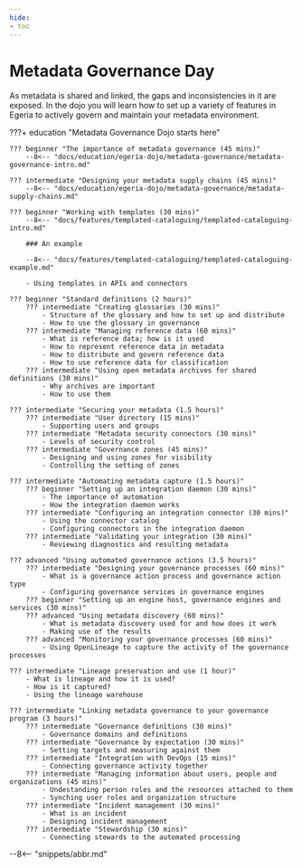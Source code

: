 ```yaml
---
hide:
- toc
---
```


<!-- SPDX-License-Identifier: CC-BY-4.0 -->
<!-- Copyright Contributors to the ODPi Egeria project 2020. -->

# Metadata Governance Day

As metadata is shared and linked, the gaps and inconsistencies in it are exposed.  In the dojo you will learn how to set up a variety of features in Egeria to actively govern and maintain your metadata environment.

???+ education "Metadata Governance Dojo starts here"

    ??? beginner "The importance of metadata governance (45 mins)"
        --8<-- "docs/education/egeria-dojo/metadata-governance/metadata-governance-intro.md"
        
    ??? intermediate "Designing your metadata supply chains (45 mins)"
        --8<-- "docs/education/egeria-dojo/metadata-governance/metadata-supply-chains.md"
    
    ??? beginner "Working with templates (30 mins)"
        --8<-- "docs/features/templated-cataloguing/templated-cataloguing-intro.md"

        ### An example

        --8<-- "docs/features/templated-cataloguing/templated-cataloguing-example.md"

        - Using templates in APIs and connectors
    
    ??? beginner "Standard definitions (2 hours)"
        ??? intermediate "Creating glossaries (30 mins)"
            - Structure of the glossary and how to set up and distribute
            - How to use the glossary in governance
        ??? intermediate "Managing reference data (60 mins)"
            - What is reference data; how is it used
            - How to represent reference data in metadata
            - How to distribute and govern reference data
            - How to use reference data for classification
        ??? intermediate "Using open metadata archives for shared definitions (30 mins)"
            - Why archives are important
            - How to use them

    ??? intermediate "Securing your metadata (1.5 hours)"
        ??? intermediate "User directory (15 mins)"
            - Supporting users and groups
        ??? intermediate "Metadata security connectors (30 mins)"
            - Levels of security control
        ??? intermediate "Governance zones (45 mins)"
            - Designing and using zones for visibility
            - Controlling the setting of zones

    ??? intermediate "Automating metadata capture (1.5 hours)"
        ??? beginner "Setting up an integration daemon (30 mins)"
            - The importance of automation
            - How the integration daemon works
        ??? intermediate "Configuring an integration connector (30 mins)"
            - Using the connector catalog
            - Configuring connectors in the integration daemon
        ??? intermediate "Validating your integration (30 mins)"
            - Reviewing diagnostics and resulting metadata

    ??? advanced "Using automated governance actions (3.5 hours)"
        ??? intermediate "Designing your governance processes (60 mins)"
            - What is a governance action process and governance action type
            - Configuring governance services in governance engines
        ??? beginner "Setting up an engine host, governance engines and services (30 mins)"
        ??? advanced "Using metadata discovery (60 mins)"
            - What is metadata discovery used for and how does it work
            - Making use of the results
        ??? advanced "Monitoring your governance processes (60 mins)"
            - Using OpenLineage to capture the activity of the governance processes
   
    ??? intermediate "Lineage preservation and use (1 hour)"
        - What is lineage and how it is used?
        - How is it captured?
        - Using the lineage warehouse

    ??? intermediate "Linking metadata governance to your governance program (3 hours)"
        ??? intermediate "Governance definitions (30 mins)"
            - Governance domains and definitions
        ??? intermediate "Governance by expectation (30 mins)"
            - Setting targets and measuring against them
        ??? intermediate "Integration with DevOps (15 mins)"
            - Connecting governance activity together
        ??? intermediate "Managing information about users, people and organizations (45 mins)"
            - Undestanding person roles and the resources attached to them
            - Synching user roles and organization structure
        ??? intermediate "Incident management (30 mins)"
            - What is an incident
            - Designing incident management
        ??? intermediate "Stewardship (30 mins)"
            - Connecting stewards to the automated processing
          
--8<-- "snippets/abbr.md"
